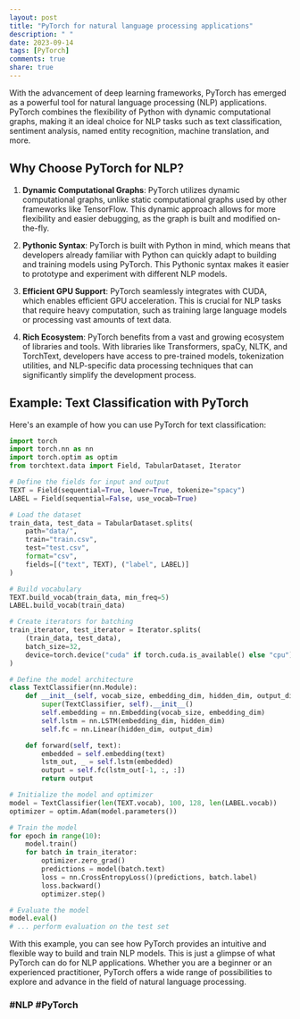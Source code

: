 ```yaml
---
layout: post
title: "PyTorch for natural language processing applications"
description: " "
date: 2023-09-14
tags: [PyTorch]
comments: true
share: true
---
```


With the advancement of deep learning frameworks, PyTorch has emerged as a powerful tool for natural language processing (NLP) applications. PyTorch combines the flexibility of Python with dynamic computational graphs, making it an ideal choice for NLP tasks such as text classification, sentiment analysis, named entity recognition, machine translation, and more.

## Why Choose PyTorch for NLP?

1. **Dynamic Computational Graphs**: PyTorch utilizes dynamic computational graphs, unlike static computational graphs used by other frameworks like TensorFlow. This dynamic approach allows for more flexibility and easier debugging, as the graph is built and modified on-the-fly.

2. **Pythonic Syntax**: PyTorch is built with Python in mind, which means that developers already familiar with Python can quickly adapt to building and training models using PyTorch. This Pythonic syntax makes it easier to prototype and experiment with different NLP models.

3. **Efficient GPU Support**: PyTorch seamlessly integrates with CUDA, which enables efficient GPU acceleration. This is crucial for NLP tasks that require heavy computation, such as training large language models or processing vast amounts of text data.

4. **Rich Ecosystem**: PyTorch benefits from a vast and growing ecosystem of libraries and tools. With libraries like Transformers, spaCy, NLTK, and TorchText, developers have access to pre-trained models, tokenization utilities, and NLP-specific data processing techniques that can significantly simplify the development process.

## Example: Text Classification with PyTorch

Here's an example of how you can use PyTorch for text classification:

```python
import torch
import torch.nn as nn
import torch.optim as optim
from torchtext.data import Field, TabularDataset, Iterator

# Define the fields for input and output
TEXT = Field(sequential=True, lower=True, tokenize="spacy")
LABEL = Field(sequential=False, use_vocab=True)

# Load the dataset
train_data, test_data = TabularDataset.splits(
    path="data/",
    train="train.csv",
    test="test.csv",
    format="csv",
    fields=[("text", TEXT), ("label", LABEL)]
)

# Build vocabulary
TEXT.build_vocab(train_data, min_freq=5)
LABEL.build_vocab(train_data)

# Create iterators for batching
train_iterator, test_iterator = Iterator.splits(
    (train_data, test_data),
    batch_size=32,
    device=torch.device("cuda" if torch.cuda.is_available() else "cpu")
)

# Define the model architecture
class TextClassifier(nn.Module):
    def __init__(self, vocab_size, embedding_dim, hidden_dim, output_dim):
        super(TextClassifier, self).__init__()
        self.embedding = nn.Embedding(vocab_size, embedding_dim)
        self.lstm = nn.LSTM(embedding_dim, hidden_dim)
        self.fc = nn.Linear(hidden_dim, output_dim)

    def forward(self, text):
        embedded = self.embedding(text)
        lstm_out, _ = self.lstm(embedded)
        output = self.fc(lstm_out[-1, :, :])
        return output

# Initialize the model and optimizer
model = TextClassifier(len(TEXT.vocab), 100, 128, len(LABEL.vocab))
optimizer = optim.Adam(model.parameters())

# Train the model
for epoch in range(10):
    model.train()
    for batch in train_iterator:
        optimizer.zero_grad()
        predictions = model(batch.text)
        loss = nn.CrossEntropyLoss()(predictions, batch.label)
        loss.backward()
        optimizer.step()

# Evaluate the model
model.eval()
# ... perform evaluation on the test set

```

With this example, you can see how PyTorch provides an intuitive and flexible way to build and train NLP models. This is just a glimpse of what PyTorch can do for NLP applications. Whether you are a beginner or an experienced practitioner, PyTorch offers a wide range of possibilities to explore and advance in the field of natural language processing.

### #NLP #PyTorch